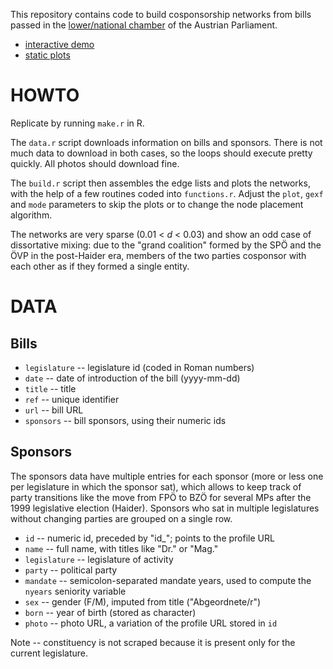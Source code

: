 This repository contains code to build cosponsorship networks from bills passed in the [lower/national chamber](http://www.parlament.gv.at/) of the Austrian Parliament.

- [interactive demo](http://briatte.org/nationalrat)
- [static plots](http://briatte.org/nationalrat/plots.html)

# HOWTO

Replicate by running `make.r` in R.

The `data.r` script downloads information on bills and sponsors. There is not much data to download in both cases, so the loops should execute pretty quickly. All photos should download fine.

The `build.r` script then assembles the edge lists and plots the networks, with the help of a few routines coded into `functions.r`. Adjust the `plot`, `gexf` and `mode` parameters to skip the plots or to change the node placement algorithm.

The networks are very sparse (0.01 < _d_ < 0.03) and show an odd case of dissortative mixing: due to the "grand coalition" formed by the SPÖ and the ÖVP in the post-Haider era, members of the two parties cosponsor with each other as if they formed a single entity.

# DATA

## Bills

- `legislature` -- legislature id (coded in Roman numbers)
- `date` -- date of introduction of the bill (yyyy-mm-dd)
- `title` -- title
- `ref` -- unique identifier
- `url` -- bill URL
- `sponsors` -- bill sponsors, using their numeric ids

## Sponsors

The sponsors data have multiple entries for each sponsor (more or less one per legislature in which the sponsor sat), which allows to keep track of party transitions like the move from FPÖ to BZÖ for several MPs after the 1999 legislative election (Haider). Sponsors who sat in multiple legislatures without changing parties are grouped on a single row.

- `id` -- numeric id, preceded by "id_"; points to the profile URL
- `name` -- full name, with titles like "Dr." or "Mag."
- `legislature` -- legislature of activity
- `party` -- political party
- `mandate` -- semicolon-separated mandate years, used to compute the `nyears` seniority variable
- `sex` -- gender (F/M), imputed from title ("Abgeordnete/r")
- `born` -- year of birth (stored as character)
- `photo` -- photo URL, a variation of the profile URL stored in `id`

Note -- constituency is not scraped because it is present only for the current legislature.
